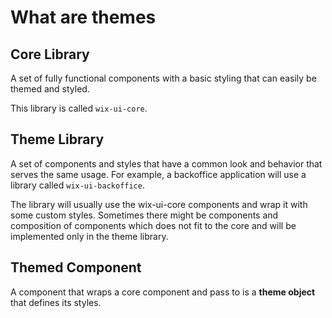 # What are themes

## Core Library
A set of fully functional components with a basic styling that can easily be themed and styled.

 This library is called `wix-ui-core`.

## Theme Library
A set of components and styles that have a common look and behavior that serves the same usage.
For example, a backoffice application will use a library called `wix-ui-backoffice`.

The library will usually use the wix-ui-core components and wrap it with some custom styles.
Sometimes there might be components and composition of components which does not fit to the core and will be implemented only in the theme library.

## Themed Component
A component that wraps a core component and pass to is a **theme object** that defines its styles.
